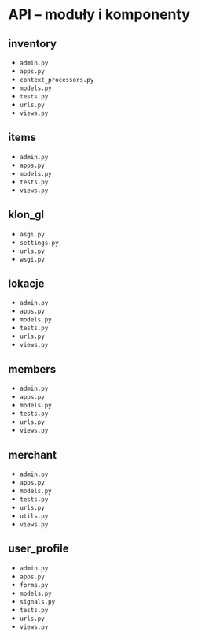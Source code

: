 # API – moduły i komponenty

## inventory

- `admin.py`
- `apps.py`
- `context_processors.py`
- `models.py`
- `tests.py`
- `urls.py`
- `views.py`

## items

- `admin.py`
- `apps.py`
- `models.py`
- `tests.py`
- `views.py`

## klon_gl

- `asgi.py`
- `settings.py`
- `urls.py`
- `wsgi.py`

## lokacje

- `admin.py`
- `apps.py`
- `models.py`
- `tests.py`
- `urls.py`
- `views.py`

## members

- `admin.py`
- `apps.py`
- `models.py`
- `tests.py`
- `urls.py`
- `views.py`

## merchant

- `admin.py`
- `apps.py`
- `models.py`
- `tests.py`
- `urls.py`
- `utils.py`
- `views.py`

## user_profile

- `admin.py`
- `apps.py`
- `forms.py`
- `models.py`
- `signals.py`
- `tests.py`
- `urls.py`
- `views.py`

